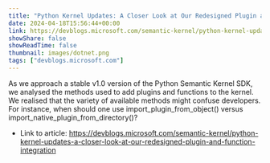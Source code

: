 ```yaml
---
title: "Python Kernel Updates: A Closer Look at Our Redesigned Plugin and Function Integration"
date: 2024-04-18T15:56:44+00:00
link: https://devblogs.microsoft.com/semantic-kernel/python-kernel-updates-a-closer-look-at-our-redesigned-plugin-and-function-integration
showShare: false
showReadTime: false
thumbnail: images/dotnet.png
tags: ["devblogs.microsoft.com"]
---
```

As we approach a stable v1.0 version of the Python Semantic Kernel SDK, we analysed the methods used to add plugins and functions to the kernel. We realised that the variety of available methods might confuse developers. For instance, when should one use import_plugin_from_object() versus import_native_plugin_from_directory()?

- Link to article: https://devblogs.microsoft.com/semantic-kernel/python-kernel-updates-a-closer-look-at-our-redesigned-plugin-and-function-integration